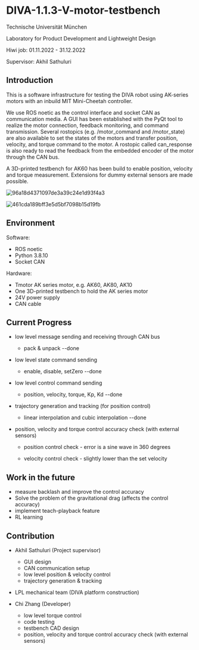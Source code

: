 # DIVA-1.1.3-V-motor-testbench
Technische Universität München

Laboratory for Product Development and Lightweight Design

Hiwi job: 01.11.2022 - 31.12.2022

Supervisor: Akhil Sathuluri

## Introduction

This is a software infrastructure for testing the DIVA robot using AK-series motors with an inbuild MIT Mini-Cheetah controller. 

We use ROS noetic as the control interface and socket CAN as communication media. A GUI has been established with the PyQt tool to realize the motor connection, feedback monitoring, and command transmission. Several rostopics (e.g. /motor_command and /motor_state) are also available to set the states of the motors and transfer position, velocity, and torque command to the motor. A rostopic called can_response is also ready to read the feedback from the embedded encoder of the motor through the CAN bus.

A 3D-printed testbench for AK60 has been build to enable position, velocity and torque measurement. Extensions for dummy external sensors are made possible.

![96a18d4371097de3a39c24e1d93f4a3](https://user-images.githubusercontent.com/92475185/208930091-be37e68b-dff0-48b7-9391-5dd91e9d114c.png)

![461cda189bff3e5d5bf7098b15d19fb](https://user-images.githubusercontent.com/92475185/208930174-4dfce609-5faf-437a-b336-bd9ec2d5edb9.jpg)


## Environment

Software:
- ROS noetic
- Python 3.8.10
- Socket CAN

Hardware:
- Tmotor AK series motor, e.g. AK60, AK80, AK10
- One 3D-printed testbench to hold the AK series motor
- 24V power supply
- CAN cable

## Current Progress

- low level message sending and receiving through CAN bus 

    - pack & unpack --done
    
- low level state command sending 

    - enable, disable, setZero --done

- low level control command sending 

    - position, velocity, torque, Kp, Kd --done

- trajectory generation and tracking (for position control) 

    - linear interpolation and cubic interpolation --done

- position, velocity and torque control accuracy check (with external sensors)

    - position control check - error is a sine wave in 360 degrees

    - velocity control check - slightly lower than the set velocity

## Work in the future

- measure backlash and improve the control accuracy
- Solve the problem of the gravitational drag (affects the control accuracy)
- implement teach-playback feature
- RL learning

## Contribution
- Akhil Sathuluri (Project supervisor)
    - GUI design
    - CAN communication setup
    - low level position & velocity control
    - trajectory generation & tracking
    
- LPL mechanical team (DIVA platform construction)

- Chi Zhang (Developer)
    - low level torque control
    - code testing
    - testbench CAD design
    - position, velocity and torque control accuracy check (with external sensors)

